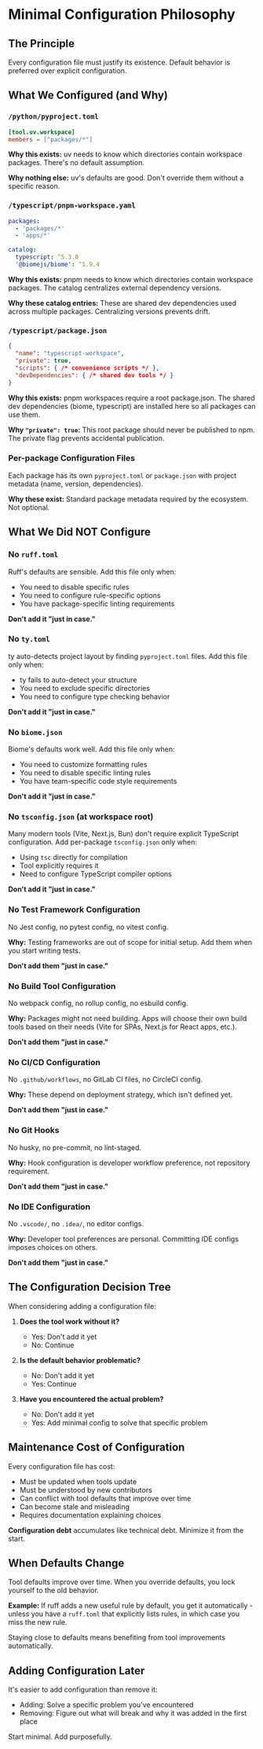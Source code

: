 # Minimal Configuration Philosophy

## The Principle

Every configuration file must justify its existence. Default behavior is preferred over explicit configuration.

## What We Configured (and Why)

### `/python/pyproject.toml`
```toml
[tool.uv.workspace]
members = ["packages/*"]
```

**Why this exists:**
uv needs to know which directories contain workspace packages. There's no default assumption.

**Why nothing else:**
uv's defaults are good. Don't override them without a specific reason.

### `/typescript/pnpm-workspace.yaml`
```yaml
packages:
  - 'packages/*'
  - 'apps/*'

catalog:
  typescript: ^5.3.0
  '@biomejs/biome': ^1.9.4
```

**Why this exists:**
pnpm needs to know which directories contain workspace packages. The catalog centralizes external dependency versions.

**Why these catalog entries:**
These are shared dev dependencies used across multiple packages. Centralizing versions prevents drift.

### `/typescript/package.json`
```json
{
  "name": "typescript-workspace",
  "private": true,
  "scripts": { /* convenience scripts */ },
  "devDependencies": { /* shared dev tools */ }
}
```

**Why this exists:**
pnpm workspaces require a root package.json. The shared dev dependencies (biome, typescript) are installed here so all packages can use them.

**Why `"private": true`:**
This root package should never be published to npm. The private flag prevents accidental publication.

### Per-package Configuration Files

Each package has its own `pyproject.toml` or `package.json` with project metadata (name, version, dependencies).

**Why these exist:**
Standard package metadata required by the ecosystem. Not optional.

## What We Did NOT Configure

### No `ruff.toml`
Ruff's defaults are sensible. Add this file only when:
- You need to disable specific rules
- You need to configure rule-specific options
- You have package-specific linting requirements

**Don't add it "just in case."**

### No `ty.toml`
ty auto-detects project layout by finding `pyproject.toml` files. Add this file only when:
- ty fails to auto-detect your structure
- You need to exclude specific directories
- You need to configure type checking behavior

**Don't add it "just in case."**

### No `biome.json`
Biome's defaults work well. Add this file only when:
- You need to customize formatting rules
- You need to disable specific linting rules
- You have team-specific code style requirements

**Don't add it "just in case."**

### No `tsconfig.json` (at workspace root)
Many modern tools (Vite, Next.js, Bun) don't require explicit TypeScript configuration. Add per-package `tsconfig.json` only when:
- Using `tsc` directly for compilation
- Tool explicitly requires it
- Need to configure TypeScript compiler options

**Don't add it "just in case."**

### No Test Framework Configuration
No Jest config, no pytest config, no vitest config.

**Why:**
Testing frameworks are out of scope for initial setup. Add them when you start writing tests.

**Don't add them "just in case."**

### No Build Tool Configuration
No webpack config, no rollup config, no esbuild config.

**Why:**
Packages might not need building. Apps will choose their own build tools based on their needs (Vite for SPAs, Next.js for React apps, etc.).

**Don't add them "just in case."**

### No CI/CD Configuration
No `.github/workflows`, no GitLab CI files, no CircleCI config.

**Why:**
These depend on deployment strategy, which isn't defined yet.

**Don't add them "just in case."**

### No Git Hooks
No husky, no pre-commit, no lint-staged.

**Why:**
Hook configuration is developer workflow preference, not repository requirement.

**Don't add them "just in case."**

### No IDE Configuration
No `.vscode/`, no `.idea/`, no editor configs.

**Why:**
Developer tool preferences are personal. Committing IDE configs imposes choices on others.

**Don't add them "just in case."**

## The Configuration Decision Tree

When considering adding a configuration file:

1. **Does the tool work without it?**
   - Yes: Don't add it yet
   - No: Continue

2. **Is the default behavior problematic?**
   - No: Don't add it yet
   - Yes: Continue

3. **Have you encountered the actual problem?**
   - No: Don't add it yet
   - Yes: Add minimal config to solve that specific problem

## Maintenance Cost of Configuration

Every configuration file has cost:
- Must be updated when tools update
- Must be understood by new contributors
- Can conflict with tool defaults that improve over time
- Can become stale and misleading
- Requires documentation explaining choices

**Configuration debt** accumulates like technical debt. Minimize it from the start.

## When Defaults Change

Tool defaults improve over time. When you override defaults, you lock yourself to the old behavior.

**Example:**
If ruff adds a new useful rule by default, you get it automatically - unless you have a `ruff.toml` that explicitly lists rules, in which case you miss the new rule.

Staying close to defaults means benefiting from tool improvements automatically.

## Adding Configuration Later

It's easier to add configuration than remove it:
- Adding: Solve a specific problem you've encountered
- Removing: Figure out what will break and why it was added in the first place

Start minimal. Add purposefully.
